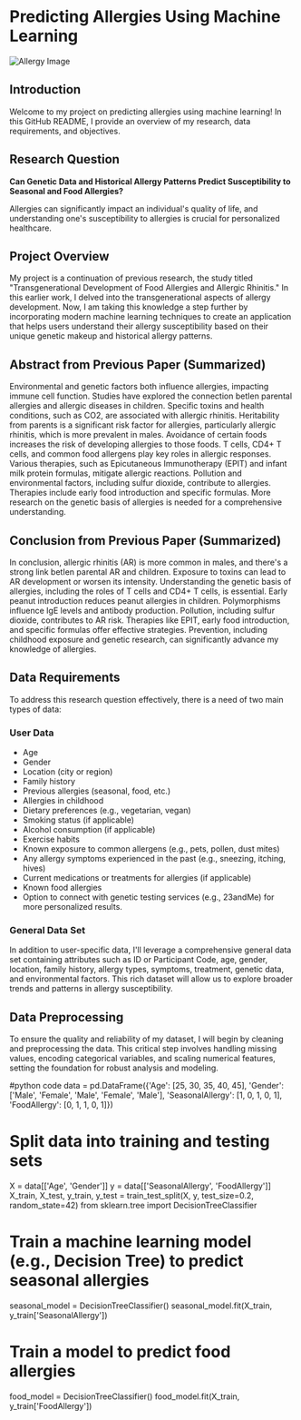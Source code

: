 # Predicting Allergies Using Machine Learning

![Allergy Image](https://images.squarespace-cdn.com/content/v1/5e1f4478da9c6e2b148e8715/1613584583949-3JX5RW08AIJC5QUPVMUL/dr-lubitz-artificial-intelligence-healthcare-medicine-future-machine-learning-asthma-doctor-new-york-NYC-allergy)

## Introduction

Welcome to my project on predicting allergies using machine learning! In this GitHub README, I provide an overview of my research, data requirements, and objectives.

## Research Question

**Can Genetic Data and Historical Allergy Patterns Predict Susceptibility to Seasonal and Food Allergies?**

Allergies can significantly impact an individual's quality of life, and understanding one's susceptibility to allergies is crucial for personalized healthcare.

## Project Overview

My project is a continuation of previous research,  the study titled "Transgenerational Development of Food Allergies and Allergic Rhinitis." In this earlier work, I delved into the transgenerational aspects of allergy development. Now, I am taking this knowledge a step further by incorporating modern machine learning techniques to create an application that helps users understand their allergy susceptibility based on their unique genetic makeup and historical allergy patterns.

## Abstract from Previous Paper (Summarized)

Environmental and genetic factors both influence allergies, impacting immune cell function. Studies have explored the connection betIen parental allergies and allergic diseases in children. Specific toxins and health conditions, such as CO2, are associated with allergic rhinitis. Heritability from parents is a significant risk factor for allergies, particularly allergic rhinitis, which is more prevalent in males. Avoidance of certain foods increases the risk of developing allergies to those foods. T cells, CD4+ T cells, and common food allergens play key roles in allergic responses. Various therapies, such as Epicutaneous Immunotherapy (EPIT) and infant milk protein formulas, mitigate allergic reactions. Pollution and environmental factors, including sulfur dioxide, contribute to allergies. Therapies include early food introduction and specific formulas. More research on the genetic basis of allergies is needed for a comprehensive understanding.

## Conclusion from Previous Paper (Summarized)

In conclusion, allergic rhinitis (AR) is more common in males, and there's a strong link betIen parental AR and children. Exposure to toxins can lead to AR development or worsen its intensity. Understanding the genetic basis of allergies, including the roles of T cells and CD4+ T cells, is essential. Early peanut introduction reduces peanut allergies in children. Polymorphisms influence IgE levels and antibody production. Pollution, including sulfur dioxide, contributes to AR risk. Therapies like EPIT, early food introduction, and specific formulas offer effective strategies. Prevention, including childhood exposure and genetic research, can significantly advance my knowledge of allergies.

## Data Requirements

To address this research question effectively, there is a need of two main types of data:

### User Data

- Age
- Gender
- Location (city or region)
- Family history
- Previous allergies (seasonal, food, etc.)
- Allergies in childhood
- Dietary preferences (e.g., vegetarian, vegan)
- Smoking status (if applicable)
- Alcohol consumption (if applicable)
- Exercise habits
- Known exposure to common allergens (e.g., pets, pollen, dust mites)
- Any allergy symptoms experienced in the past (e.g., sneezing, itching, hives)
- Current medications or treatments for allergies (if applicable)
- Known food allergies
- Option to connect with genetic testing services (e.g., 23andMe) for more personalized results.

### General Data Set

In addition to user-specific data, I'll leverage a comprehensive general data set containing attributes such as ID or Participant Code, age, gender, location, family history, allergy types, symptoms, treatment, genetic data, and environmental factors. This rich dataset will allow us to explore broader trends and patterns in allergy susceptibility.

## Data Preprocessing

To ensure the quality and reliability of my dataset, I will begin by cleaning and preprocessing the data. This critical step involves handling missing values, encoding categorical variables, and scaling numerical features, setting the foundation for robust analysis and modeling.


#python code
data = pd.DataFrame({'Age': [25, 30, 35, 40, 45],
                     'Gender': ['Male', 'Female', 'Male', 'Female', 'Male'],
                     'SeasonalAllergy': [1, 0, 1, 0, 1],
                     'FoodAllergy': [0, 1, 1, 0, 1]})

# Split data into training and testing sets
X = data[['Age', 'Gender']]
y = data[['SeasonalAllergy', 'FoodAllergy']]
X_train, X_test, y_train, y_test = train_test_split(X, y, test_size=0.2, random_state=42)
from sklearn.tree import DecisionTreeClassifier

# Train a machine learning model (e.g., Decision Tree) to predict seasonal allergies
seasonal_model = DecisionTreeClassifier()
seasonal_model.fit(X_train, y_train['SeasonalAllergy'])

# Train a model to predict food allergies
food_model = DecisionTreeClassifier()
food_model.fit(X_train, y_train['FoodAllergy'])



